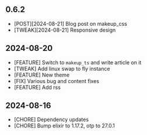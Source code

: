 ## 0.6.2 

- [POST][2024-08-21] Blog post on makeup_css
- [TWEAK][2024-08-21] Responsive design

## 2024-08-20

- [FEATURE] Switch to `makeup_ts` and write article on it
- [TWEAK] Add linux swap to fly instance
- [FEATURE] New theme
- [FIX] Various bug and content fixes
- [FEATURE] Add rss

## 2024-08-16

- [CHORE] Dependency updates
- [CHORE] Bump elixir to 1.17.2, otp to 27.0.1
